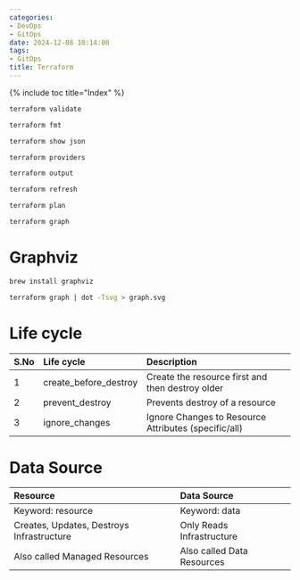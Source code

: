 ```yaml
---
categories:
- DevOps
- GitOps
date: 2024-12-08 10:14:00
tags:
- GitOps
title: Terraform
---
```


{% include toc title="Index" %}


```bash
terraform validate

terraform fmt

terraform show json

terraform providers

terraform output

terraform refresh

terraform plan

terraform graph
```

# Graphviz

```bash
brew install graphviz

terraform graph | dot -Tsvg > graph.svg
```

# Life cycle

| S.No| Life cycle             | Description                                          |
|:----|:-----------------------|:-----------------------------------------------------|
| 1   | create_before_destroy  | Create the resource first and then destroy older     |
| 2   | prevent_destroy        | Prevents destroy of a resource                       |
| 3   | ignore_changes         | Ignore Changes to Resource Attributes (specific/all) |

# Data Source

| Resource                                  | Data Source                |
|:------------------------------------------|:---------------------------|
| Keyword: resource                         | Keyword: data              |
| Creates, Updates, Destroys Infrastructure | Only Reads Infrastructure  |
| Also called Managed Resources             | Also called Data Resources |